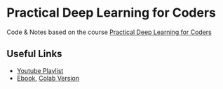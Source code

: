 # Practical Deep Learning for Coders

Code & Notes based on the course [Practical Deep Learning for Coders](https://course.fast.ai/)

## Useful Links

-  [Youtube Playlist](https://www.youtube.com/playlist?list=PLfYUBJiXbdtSvpQjSnJJ_PmDQB_VyT5iU)
-  [Ebook](https://github.com/fastai/fastbook), [Colab Version](https://course.fast.ai/Resources/book.html)
